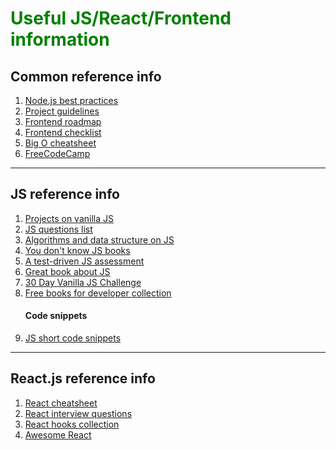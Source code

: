 <h1 style="color: green"> Useful JS/React/Frontend information </h1>

<h2> Common reference info </h2>
<ol>
  <li> <a href="https://github.com/goldbergyoni/nodebestpractices"> Node.js best practices </a> </li>
  <li> <a href="https://github.com/elsewhencode/project-guidelines"> Project guidelines </a> </li>
  <li> <a href="https://roadmap.sh/frontend"> Frontend roadmap </a> </li>
  <li> <a href="https://github.com/thedaviddias/Front-End-Checklist"> Frontend checklist </a> </li>
  <li> <a href="https://www.bigocheatsheet.com/"> Big O cheatsheet </a> </li>  
  <li> <a href="https://www.freecodecamp.org/learn"> FreeCodeCamp </a> </li>
  
  
</ol>

<hr>

<h2> JS reference info </h2>
<ol>  
  <li> <a href="https://github.com/Vishal-raj-1/Awesome-JavaScript-Projects"> Projects on vanilla JS </a> </li>
  <li> <a href="https://github.com/lydiahallie/javascript-questions"> JS questions list </a> </li>
  <li> <a href="https://github.com/trekhleb/javascript-algorithms"> Algorithms and data structure on JS </a> </li>
  <li> <a href="https://github.com/getify/You-Dont-Know-JS"> You don't know JS books </a> </li> 
  <li> <a href="https://github.com/rmurphey/js-assessment"> A test-driven JS assessment </a> </li> 
  <li> <a href="https://learn.javascript.ru/"> Great book about JS </a> </li>
  <li> <a href="https://github.com/wesbos/JavaScript30"> 30 Day Vanilla JS Challenge </a> </li>
  <li> <a href="https://github.com/EbookFoundation/free-programming-books/blob/main/books/free-programming-books-ru.md#javascript"> Free books for developer collection </a> </li>
  
  
  <h4> Code snippets </h4>
  <li> <a href="https://github.com/30-seconds/30-seconds-of-code"> JS short code snippets </a> </li>  
</ol>

<hr>

<h2> React.js reference info </h2>
<ol>
  <li> <a href="https://devhints.io/react"> React cheatsheet </a> </li>
  <li> <a href="https://github.com/sudheerj/reactjs-interview-questions"> React interview questions </a> </li>  
  <li> <a href="https://github.com/antonioru/beautiful-react-hooks"> React hooks collection </a> </li>
  <li> <a href="https://github.com/enaqx/awesome-react#react-general-resources"> Awesome React </a> </li>
</ol>




